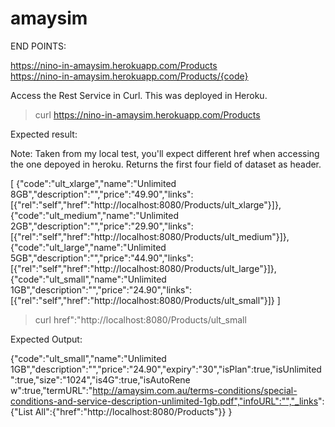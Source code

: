 # amaysim

END POINTS:

https://nino-in-amaysim.herokuapp.com/Products <BR>
https://nino-in-amaysim.herokuapp.com/Products/{code}

Access the Rest Service in Curl. This was deployed in Heroku.

> curl https://nino-in-amaysim.herokuapp.com/Products

Expected result:

Note: Taken from my local test, you'll expect different href when accessing the one depoyed in heroku. Returns the first four field of dataset as header.

[
{"code":"ult_xlarge","name":"Unlimited 8GB","description":"","price":"49.90","links":[{"rel":"self","href":"http://localhost:8080/Products/ult_xlarge"}]},
{"code":"ult_medium","name":"Unlimited 2GB","description":"","price":"29.90","links":[{"rel":"self","href":"http://localhost:8080/Products/ult_medium"}]},
{"code":"ult_large","name":"Unlimited 5GB","description":"","price":"44.90","links":[{"rel":"self","href":"http://localhost:8080/Products/ult_large"}]},
{"code":"ult_small","name":"Unlimited 1GB","description":"","price":"24.90","links":[{"rel":"self","href":"http://localhost:8080/Products/ult_small"}]}
]

> curl href":"http://localhost:8080/Products/ult_small

Expected Output:

{"code":"ult_small","name":"Unlimited 1GB","description":"","price":"24.90","expiry":"30","isPlan":true,"isUnlimited":true,"size":"1024","is4G":true,"isAutoRene
w":true,"termURL":"http://amaysim.com.au/terms-conditions/special-conditions-and-service-description-unlimited-1gb.pdf","infoURL":"","_links":
{"List All":{"href":"http://localhost:8080/Products"}}
}


